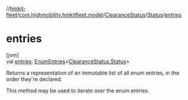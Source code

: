 //[hmkit-fleet](../../../../index.md)/[com.highmobility.hmkitfleet.model](../../index.md)/[ClearanceStatus](../index.md)/[Status](index.md)/[entries](entries.md)

# entries

[jvm]\
val [entries](entries.md): [EnumEntries](https://kotlinlang.org/api/latest/jvm/stdlib/kotlin-stdlib/kotlin.enums/-enum-entries/index.html)&lt;[ClearanceStatus.Status](index.md)&gt;

Returns a representation of an immutable list of all enum entries, in the order they're declared.

This method may be used to iterate over the enum entries.
